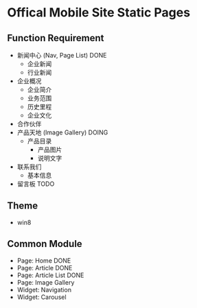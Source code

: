 Offical Mobile Site Static Pages
==========

## Function Requirement
- 新闻中心 (Nav, Page List) DONE
	- 企业新闻
	- 行业新闻
- 企业概况
	- 企业简介
	- 业务范围
	- 历史里程
	- 企业文化
- 合作伙伴
- 产品天地 (Image Gallery) DOING
	- 产品目录
		- 产品图片
		- 说明文字
- 联系我们
	- 基本信息
- 留言板 TODO

## Theme
- win8

## Common Module
- Page: Home DONE
- Page: Article DONE
- Page: Article List DONE
- Page: Image Gallery
- Widget: Navigation
- Widget: Carousel